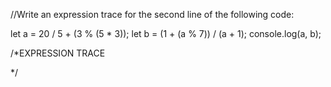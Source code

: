 //Write an expression trace for the second line of the following code:

let a = 20 / 5 + (3 % (5 * 3));
let b = (1 + (a % 7)) / (a + 1);
console.log(a, b);

/*EXPRESSION TRACE

*/
